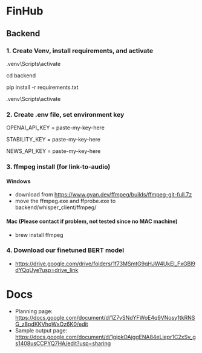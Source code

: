 # FinHub

## Backend 
### 1. Create Venv, install requirements, and activate

.venv\Scripts\activate

cd backend

pip install -r requirements.txt

.venv\Scripts\activate

### 2. Create .env file, set environment key 
OPENAI_API_KEY = paste-my-key-here

STABILITY_KEY = paste-my-key-here

NEWS_API_KEY = paste-my-key-here


### 3. ffmpeg install (for link-to-audio)
#### Windows
- download from https://www.gyan.dev/ffmpeg/builds/ffmpeg-git-full.7z
- move the ffmpeg.exe and ffprobe.exe to backend/whisper_client/ffmpeg/
#### Mac (Please contact if problem, not tested since no MAC machine)
- brew install ffmpeg
### 4. Download our finetuned BERT model
- https://drive.google.com/drive/folders/1f73MSmtG9qHJW4UkEI_FxGBl9dYQqUye?usp=drive_link

# Docs
- Planning page: https://docs.google.com/document/d/1Z7vSNdYFWoE4q9VNosy1tkRNSG_z8pdKKVhqWxOz6K0/edit
- Sample output page: https://docs.google.com/document/d/1gipkOAjggENA84eLiepr1C2xSv_gs1408usCCPYQ7HA/edit?usp=sharing


